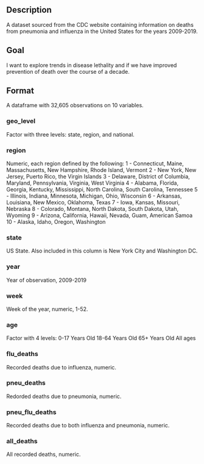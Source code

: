 ## Description

A dataset sourced from the CDC website containing information on deaths from pneumonia and influenza in the United States for the years 2009-2019. 

## Goal

I want to explore trends in disease lethality and if we have improved prevention of death over the course of a decade.

## Format

A dataframe with 32,605 observations on 10 variables.

### geo_level
Factor with three levels: state, region, and national.

### region
Numeric, each region defined by the following:
1 - Connecticut, Maine, Massachusetts, New Hampshire, Rhode Island, Vermont
2 - New York, New Jersey, Puerto Rico, the Virgin Islands
3 - Delaware, District of Columbia, Maryland, Pennsylvania, Virginia, West Virginia
4 - Alabama, Florida, Georgia, Kentucky, Mississippi, North Carolina, South Carolina, Tennessee
5 - Illinois, Indiana, Minnesota, Michigan, Ohio, Wisconsin
6 - Arkansas, Louisiana, New Mexico, Oklahoma, Texas
7 - Iowa, Kansas, Missouri, Nebraska
8 - Colorado, Montana, North Dakota, South Dakota, Utah, Wyoming
9 - Arizona, California, Hawaii, Nevada, Guam, American Samoa
10 - Alaska, Idaho, Oregon, Washington

### state
US State. Also included in this column is New York City and Washington DC. 

### year
Year of observation, 2009-2019

### week
Week of the year, numeric, 1-52.

### age
Factor with 4 levels:
0-17 Years Old
18-64 Years Old
65+ Years Old
All ages

### flu_deaths
Recorded deaths due to influenza, numeric.

### pneu_deaths
Redorded deaths due to pneumonia, numeric.

### pneu_flu_deaths
Recorded deaths due to both influenza and pneumonia, numeric.

### all_deaths
All recorded deaths, numeric.